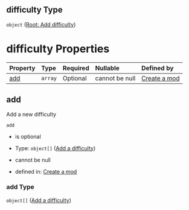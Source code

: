 ## difficulty Type

`object` ([Root: Add difficulty](generic-properties-root-add-difficulty.md))

# difficulty Properties

| Property    | Type    | Required | Nullable       | Defined by                                                                                                                           |
| :---------- | :------ | :------- | :------------- | :----------------------------------------------------------------------------------------------------------------------------------- |
| [add](#add) | `array` | Optional | cannot be null | [Create a mod](generic-properties-root-add-difficulty-properties-add-difficulty.md "mod.json#/properties/difficulty/properties/add") |

## add

Add a new difficulty

`add`

*   is optional

*   Type: `object[]` ([Add a difficulty](generic-properties-root-add-difficulty-properties-add-difficulty-add-a-difficulty.md))

*   cannot be null

*   defined in: [Create a mod](generic-properties-root-add-difficulty-properties-add-difficulty.md "mod.json#/properties/difficulty/properties/add")

### add Type

`object[]` ([Add a difficulty](generic-properties-root-add-difficulty-properties-add-difficulty-add-a-difficulty.md))
